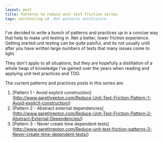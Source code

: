 ```yaml
---
layout: post
title: Patterns to reduce unit test friction series
tags: unittesting c# .Net patterns autofixture 
---
```


I've decided to write a bunch of patterns and practices up in a concise way that help to make unit testing in .Net a better, lower friction experience. Getting started unit testing can be quite painful, and its not usually until after you have written large numbers of tests that many issues come to light.

They don't apply to all situations, but they are hopefully a distillation of a whole heap of knowledge I've gained over the years when reading and applying unit test practices and TDD.

The current patterns and practices posts in this series are:

1. [Pattern 1 - Avoid explicit construction] (http://www.garethrepton.com/Reduce-Unit-Test-Friction-Pattern-1-Avoid-explicit-construction/)
2. [Pattern 2 - Abstract external dependencies] (http://www.garethrepton.com/Reduce-Unit-Test-Friction-Pattern-2-Abstract-External-Dependencies/)
3. [Pattern 3 - Never create time dependent tests] (http://www.garethrepton.com/Reduce-unit-test-friction-patterns-3-Never-create-time-dependent-tests/)







